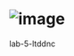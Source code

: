 # ![image](https://user-images.githubusercontent.com/81840677/194391165-77c14d76-25c3-4037-b381-7c5135ede03c.png)
lab-5-ltddnc
